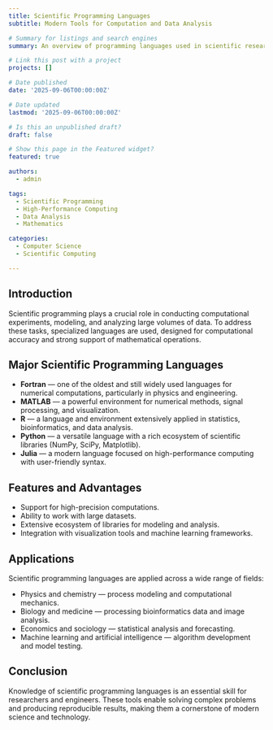 ```yaml
---
title: Scientific Programming Languages
subtitle: Modern Tools for Computation and Data Analysis

# Summary for listings and search engines
summary: An overview of programming languages used in scientific research and engineering computations

# Link this post with a project
projects: []

# Date published
date: '2025-09-06T00:00:00Z'

# Date updated
lastmod: '2025-09-06T00:00:00Z'

# Is this an unpublished draft?
draft: false

# Show this page in the Featured widget?
featured: true

authors:
  - admin

tags:
  - Scientific Programming
  - High-Performance Computing
  - Data Analysis
  - Mathematics

categories:
  - Computer Science
  - Scientific Computing

---
```


## Introduction  

Scientific programming plays a crucial role in conducting computational experiments, modeling, and analyzing large volumes of data. To address these tasks, specialized languages are used, designed for computational accuracy and strong support of mathematical operations.  

## Major Scientific Programming Languages  

- **Fortran** — one of the oldest and still widely used languages for numerical computations, particularly in physics and engineering.  
- **MATLAB** — a powerful environment for numerical methods, signal processing, and visualization.  
- **R** — a language and environment extensively applied in statistics, bioinformatics, and data analysis.  
- **Python** — a versatile language with a rich ecosystem of scientific libraries (NumPy, SciPy, Matplotlib).  
- **Julia** — a modern language focused on high-performance computing with user-friendly syntax.  

## Features and Advantages  

- Support for high-precision computations.  
- Ability to work with large datasets.  
- Extensive ecosystem of libraries for modeling and analysis.  
- Integration with visualization tools and machine learning frameworks.  

## Applications  

Scientific programming languages are applied across a wide range of fields:  

- Physics and chemistry — process modeling and computational mechanics.  
- Biology and medicine — processing bioinformatics data and image analysis.  
- Economics and sociology — statistical analysis and forecasting.  
- Machine learning and artificial intelligence — algorithm development and model testing.  

## Conclusion  

Knowledge of scientific programming languages is an essential skill for researchers and engineers. These tools enable solving complex problems and producing reproducible results, making them a cornerstone of modern science and technology.  

